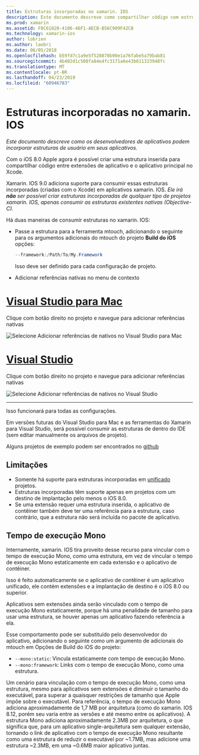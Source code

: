 ```yaml
---
title: Estruturas incorporadas no xamarin. IOS
description: Este documento descreve como compartilhar código com estruturas incorporadas em um aplicativo xamarin. IOS. Isso pode ser feito com a ferramenta mtouch ou referências nativas.
ms.prod: xamarin
ms.assetid: F8C61020-4106-46F1-AECB-B56C909F42CB
ms.technology: xamarin-ios
author: lobrien
ms.author: laobri
ms.date: 06/05/2018
ms.openlocfilehash: b59fd7c1a9e5f528878b90e1a76fabe5a79bab81
ms.sourcegitcommit: 4b402d1c508fa84e4fc3171a6e43b811323948fc
ms.translationtype: MT
ms.contentlocale: pt-BR
ms.lasthandoff: 04/23/2019
ms.locfileid: "60946783"
---
```

# <a name="embedded-frameworks-in-xamarinios"></a>Estruturas incorporadas no xamarin. IOS

_Este documento descreve como os desenvolvedores de aplicativos podem incorporar estruturas de usuário em seus aplicativos._

Com o iOS 8.0 Apple agora é possível criar uma estrutura inserida para compartilhar código entre extensões de aplicativo e o aplicativo principal no Xcode.

Xamarin. IOS 9.0 adiciona suporte para consumir essas estruturas incorporadas (criadas com o Xcode) em aplicativos xamarin. IOS. *Ele irá **não** ser possível criar estruturas incorporadas de qualquer tipo de projetos xamarin. IOS, apenas consumir as estruturas existentes nativas (Objective-C).*

Há duas maneiras de consumir estruturas no xamarin. IOS:

- Passe a estrutura para a ferramenta mtouch, adicionando o seguinte para os argumentos adicionais do mtouch do projeto **Build do iOS** opções:

  ```csharp
  --framework:/Path/To/My.Framework
  ```

  Isso deve ser definido para cada configuração de projeto.

- Adicionar referências nativas no menu de contexto

# <a name="visual-studio-for-mactabmacos"></a>[Visual Studio para Mac](#tab/macos)

Clique com botão direito no projeto e navegue para adicionar referências nativas

![](embedded-frameworks-images/xam-native-refs.png "Selecione Adicionar referências de nativos no Visual Studio para Mac")

# <a name="visual-studiotabwindows"></a>[Visual Studio](#tab/windows)

Clique com botão direito no projeto e navegue para adicionar referências nativas

![](embedded-frameworks-images/vs-native-refs.png "Selecione Adicionar referências de nativos no Visual Studio")

-----

  Isso funcionará para todas as configurações.

Em versões futuras do Visual Studio para Mac e as ferramentas do Xamarin para Visual Studio, será possível consumir as estruturas de dentro do IDE (sem editar manualmente os arquivos de projeto).

Alguns projetos de exemplo podem ser encontrados no [github](https://github.com/rolfbjarne/embedded-frameworks)

## <a name="limitations"></a>Limitações

- Somente há suporte para estruturas incorporadas em [unificado](~/cross-platform/macios/unified/index.md) projetos.
- Estruturas incorporadas têm suporte apenas em projetos com um destino de implantação pelo menos o iOS 8.0.
- Se uma extensão requer uma estrutura inserida, o aplicativo de contêiner também deve ter uma referência para a estrutura, caso contrário, que a estrutura não será incluída no pacote de aplicativo.

## <a name="the-mono-runtime"></a>Tempo de execução Mono

Internamente, xamarin. IOS tira proveito desse recurso para vincular com o tempo de execução Mono, como uma estrutura, em vez de vincular o tempo de execução Mono estaticamente em cada extensão e o aplicativo de contêiner.

Isso é feito automaticamente se o aplicativo de contêiner é um aplicativo unificado, ele contém extensões e a implantação de destino é o iOS 8.0 ou superior.

Aplicativos sem extensões ainda serão vinculado com o tempo de execução Mono estaticamente, porque há uma penalidade de tamanho para usar uma estrutura, se houver apenas um aplicativo fazendo referência a ela.

Esse comportamento pode ser substituído pelo desenvolvedor do aplicativo, adicionando o seguinte como um argumento de adicionais do mtouch em Opções de Build do iOS do projeto:

- `--mono:static`: Vincula estaticamente com tempo de execução Mono.
- `--mono:framework`: Links com o tempo de execução Mono, como uma estrutura.

Um cenário para vinculação com o tempo de execução Mono, como uma estrutura, mesmo para aplicativos sem extensões é diminuir o tamanho do executável, para superar a quaisquer restrições de tamanho que Apple impõe sobre o executável. Para referência, o tempo de execução Mono adiciona aproximadamente de 1,7 MB por arquitetura (como do xamarin. IOS 8.12, porém seu varia entre as versões e até mesmo entre os aplicativos). A estrutura Mono adiciona aproximadamente 2.3MB por arquitetura, o que significa que, para um aplicativo single-arquitetura sem qualquer extensão, tornando o link de aplicativo com o tempo de execução Mono resultante como uma estrutura de reduzir o executável por ~1.7MB, mas adicione uma estrutura ~2.3MB, em uma ~0.6MB maior aplicativo juntas.

